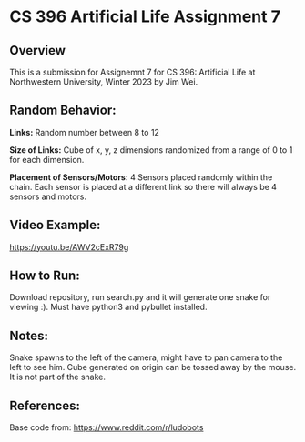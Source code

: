 # CS 396 Artificial Life Assignment 7

## Overview

This is a submission for Assignemnt 7 for CS 396: Artificial Life at Northwestern University, Winter 2023 by Jim Wei.



## Random Behavior:

**Links:** Random number between 8 to 12

**Size of Links:** Cube of x, y, z dimensions randomized from a range of 0 to 1 for each dimension.

**Placement of Sensors/Motors:** 4 Sensors placed randomly within the chain. Each sensor is placed at a different link so there will always be 4 sensors and motors.


## Video Example:

https://youtu.be/AWV2cExR79g 

## How to Run:

Download repository, run search.py and it will generate one snake for viewing :). Must have python3 and pybullet installed.

## Notes:

Snake spawns to the left of the camera, might have to pan camera to the left to see him. Cube generated on origin can be tossed away by the mouse. It is not part of the snake.

## References:
Base code from: https://www.reddit.com/r/ludobots


